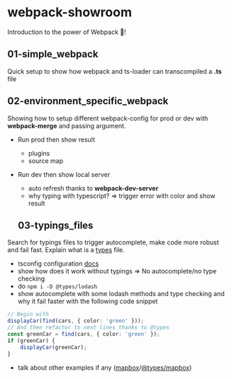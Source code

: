 # webpack-showroom
Introduction to the power of Webpack 🚀!


## 01-simple_webpack
Quick setup to show how webpack and ts-loader can transcompiled a **.ts** file

## 02-environment_specific_webpack
Showing how to setup different webpack-config for prod or dev with **webpack-merge** and passing argument.

- Run prod then show result
  - plugins
  - source map
- Run dev then show local server
  - auto refresh thanks to **webpack-dev-server**
  - why typing with typescript? => trigger error with color and show result
  
  ## 03-typings_files
Search for typings files to trigger autocomplete, make code more robust and fail fast. Explain what is a [types](https://www.npmjs.com/search?q=%40types) file.

- tsconfig configuration [docs](https://www.typescriptlang.org/tsconfig)
- show how does it work without typings => No autocomplete/no type checking
- do `npm i -D @types/lodash`
- show autocomplete with some lodash methods and type checking and why it fail faster with the following code snippet
```typescript
// Begin with
displayCar(find(cars, { color: 'green' }));
// And then refactor to next lines thanks to @types
const greenCar = find(cars, { color: 'green' });
if (greenCar) {
	displayCar(greenCar);
}
```
- talk about other examples if any ([mapbox](https://docs.mapbox.com/mapbox-gl-js/api/map/)/[@types/mapbox](https://www.npmjs.com/package/@types/mapbox-gl))
